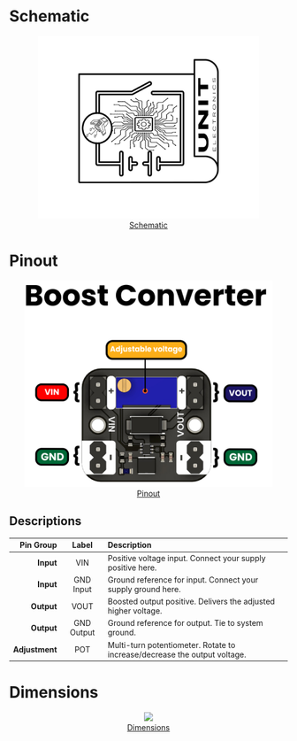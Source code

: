 # **Schematic**

<div align="center">
    <a href="#"><img src="resources/Schematics_icon.jpg" width="400px"><br/>Schematic</a>
    <br/>


</div>

# **Pinout**

<div align="center">
    <a href="#"><img src="resources/boost_pinout.jpg" width="450px"><br/>Pinout</a>
<br/>

</div>

## **Descriptions**

<div align="center">

| Pin Group      | Label      | Description                                                                |
|---------------:|:----------:|:---------------------------------------------------------------------------|
| **Input**      | VIN        | Positive voltage input. Connect your supply positive here.                 |
| **Input**      | GND Input  | Ground reference for input. Connect your supply ground here.               |
| **Output**     | VOUT       | Boosted output positive. Delivers the adjusted higher voltage.             |
| **Output**     | GND Output | Ground reference for output. Tie to system ground.                         |
| **Adjustment** | POT        | Multi-turn potentiometer. Rotate to increase/decrease the output voltage.  |


</div>

# **Dimensions**

<div align="center">
    <a href="#"><img src="hardware/resources/charger_pinout.jpg" width="500px"><br/>Dimensions</a>
    <br/>


</div>